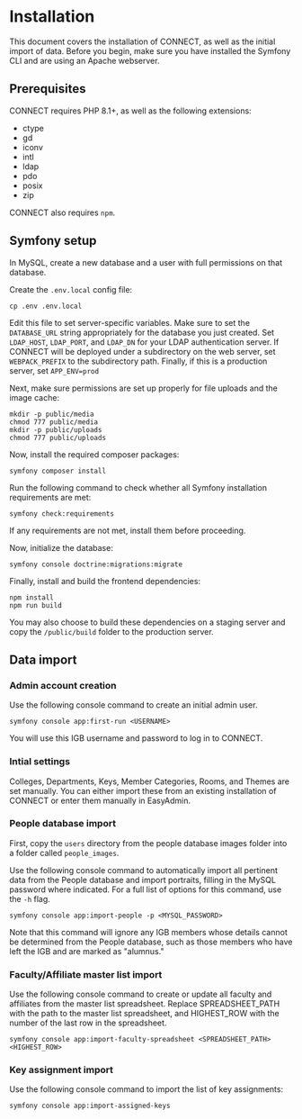 # Installation

This document covers the installation of CONNECT, as well as the initial import of data. Before you begin, make sure you
have installed the Symfony CLI and are using an Apache webserver.

## Prerequisites

CONNECT requires PHP 8.1+, as well as the following extensions:

- ctype
- gd
- iconv
- intl
- ldap
- pdo
- posix
- zip

CONNECT also requires `npm`.

## Symfony setup

In MySQL, create a new database and a user with full permissions on that database.

Create the `.env.local` config file:

```shell
cp .env .env.local
```

Edit this file to set server-specific variables. Make sure to set the `DATABASE_URL` string appropriately for the
database you just created. Set `LDAP_HOST`, `LDAP_PORT`, and `LDAP_DN` for your LDAP authentication server. If CONNECT
will be deployed under a subdirectory on the web server, set `WEBPACK_PREFIX` to the subdirectory path. Finally, if this
is a production server, set `APP_ENV=prod`

Next, make sure permissions are set up properly for file uploads and the image cache:

```shell
mkdir -p public/media
chmod 777 public/media
mkdir -p public/uploads
chmod 777 public/uploads
```

Now, install the required composer packages:

```shell
symfony composer install
```

Run the following command to check whether all Symfony installation requirements
are met:

```shell
symfony check:requirements
```

If any requirements are not met, install them before proceeding.

Now, initialize the database:

```shell
symfony console doctrine:migrations:migrate
```

Finally, install and build the frontend dependencies:

```shell
npm install
npm run build
```

You may also choose to build these dependencies on a staging server and copy the `/public/build` folder to the
production server.

## Data import

### Admin account creation

Use the following console command to create an initial admin user.

```shell
symfony console app:first-run <USERNAME>
```

You will use this IGB username and password to log in to CONNECT.

### Intial settings

Colleges, Departments, Keys, Member Categories, Rooms, and Themes are set manually. You can either import these from an
existing installation of CONNECT or enter them manually in EasyAdmin.

### People database import

First, copy the `users` directory from the people database images folder into a folder called `people_images`.

Use the following console command to automatically import all pertinent data from the People database and import
portraits, filling in the MySQL password where indicated. For a full list of options for this command, use the `-h`
flag.

```shell
symfony console app:import-people -p <MYSQL_PASSWORD>
```

Note that this command will ignore any IGB members whose details cannot be determined from the People database, such as
those members who have left the IGB and are marked as "alumnus."

### Faculty/Affiliate master list import

Use the following console command to create or update all faculty and affiliates from the master list spreadsheet.
Replace SPREADSHEET_PATH with the path to the master list spreadsheet, and HIGHEST_ROW with the number of the last row
in the spreadsheet.

```shell
symfony console app:import-faculty-spreadsheet <SPREADSHEET_PATH> <HIGHEST_ROW>
```

### Key assignment import

Use the following console command to import the list of key assignments:

```shell
symfony console app:import-assigned-keys 
```